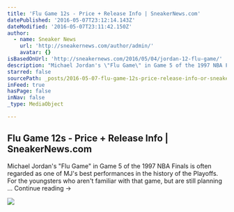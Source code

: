 ```yaml
---
title: 'Flu Game 12s - Price + Release Info | SneakerNews.com'
datePublished: '2016-05-07T23:12:14.143Z'
dateModified: '2016-05-07T23:11:42.150Z'
author:
  - name: Sneaker News
    url: 'http://sneakernews.com/author/admin/'
    avatar: {}
isBasedOnUrl: 'http://sneakernews.com/2016/05/04/jordan-12-flu-game/'
description: "Michael Jordan's \"Flu Game\" in Game 5 of the 1997 NBA Finals is often regarded as one of MJ's best performances in the history of the Playoffs. For the youngsters who aren't familiar with that game, but are still planning ... Continue reading →"
starred: false
sourcePath: _posts/2016-05-07-flu-game-12s-price-release-info-or-sneakernewscom.md
inFeed: true
hasPage: false
inNav: false
_type: MediaObject

---
```

<article style=""><h1>Flu Game 12s - Price + Release Info | SneakerNews.com</h1><p>Michael Jordan's "Flu Game" in Game 5 of the 1997 NBA Finals is often regarded as one of MJ's best performances in the history of the Playoffs. For the youngsters who aren't familiar with that game, but are still planning ... Continue reading →</p><img src="http://sneakernews.com/wp-content/uploads/2016/05/air-jordan-12-flu-game-2016-release-1.jpg" /></article>